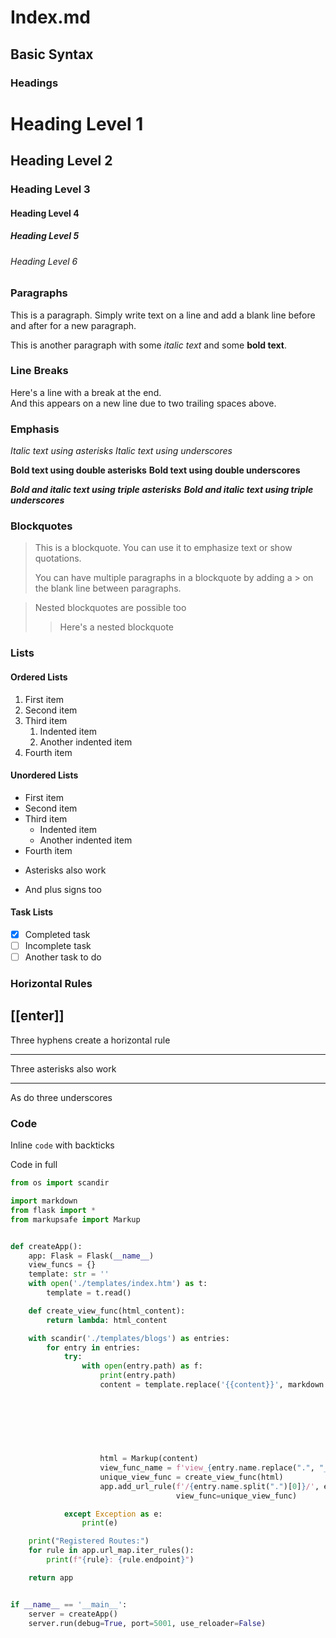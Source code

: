 # Index.md

## Basic Syntax

### Headings
# Heading Level 1
## Heading Level 2
### Heading Level 3
#### Heading Level 4
##### Heading Level 5
###### Heading Level 6

### Paragraphs

This is a paragraph. Simply write text on a line and add a blank line before and after for a new paragraph.

This is another paragraph with some *italic text* and some **bold text**.

### Line Breaks
Here's a line with a break at the end.  
And this appears on a new line due to two trailing spaces above.

### Emphasis
*Italic text using asterisks*
_Italic text using underscores_

**Bold text using double asterisks**
__Bold text using double underscores__

***Bold and italic text using triple asterisks***
___Bold and italic text using triple underscores___

### Blockquotes
> This is a blockquote. You can use it to emphasize text or show quotations.
>
> You can have multiple paragraphs in a blockquote by adding a > on the blank line between paragraphs.

> Nested blockquotes are possible too
>> Here's a nested blockquote

### Lists

#### Ordered Lists
1. First item
2. Second item
3. Third item
    1. Indented item
    2. Another indented item
4. Fourth item

#### Unordered Lists
- First item
- Second item
- Third item
    - Indented item
    - Another indented item
- Fourth item

* Asterisks also work
+ And plus signs too

#### Task Lists
- [x] Completed task
- [ ] Incomplete task
- [ ] Another task to do

### Horizontal Rules
[[enter]]
---
Three hyphens create a horizontal rule

***
Three asterisks also work

___
As do three underscores

### Code

Inline `code` with backticks

Code in full 

```python
from os import scandir

import markdown
from flask import *
from markupsafe import Markup


def createApp():
    app: Flask = Flask(__name__)
    view_funcs = {}
    template: str = ''
    with open('./templates/index.htm') as t:
        template = t.read()

    def create_view_func(html_content):
        return lambda: html_content

    with scandir('./templates/blogs') as entries:
        for entry in entries:
            try:
                with open(entry.path) as f:
                    print(entry.path)
                    content = template.replace('{{content}}', markdown.markdown(f.read(),
                                                                                extensions=['extra', 'admonition',
                                                                                            'codehilite',
                                                                                            'legacy_attrs', 'legacy_em',
                                                                                            'meta', 'nl2br',
                                                                                            'sane_lists', 'smarty',
                                                                                            'toc', 'wikilinks']))

                    html = Markup(content)
                    view_func_name = f'view_{entry.name.replace(".", "_")}'  # Generate a unique name
                    unique_view_func = create_view_func(html)
                    app.add_url_rule(f'/{entry.name.split(".")[0]}/', endpoint=view_func_name,
                                     view_func=unique_view_func)

            except Exception as e:
                print(e)

    print("Registered Routes:")
    for rule in app.url_map.iter_rules():
        print(f"{rule}: {rule.endpoint}")

    return app


if __name__ == '__main__':
    server = createApp()
    server.run(debug=True, port=5001, use_reloader=False)
```